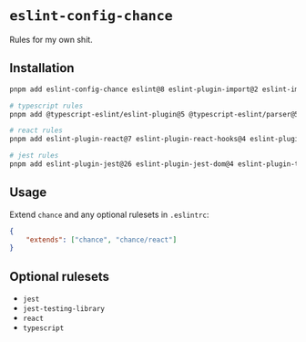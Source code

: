 # `eslint-config-chance`

Rules for my own shit.

## Installation

```sh
pnpm add eslint-config-chance eslint@8 eslint-plugin-import@2 eslint-import-resolver-node@0.3.6 --save-dev

# typescript rules
pnpm add @typescript-eslint/eslint-plugin@5 @typescript-eslint/parser@5 eslint-import-resolver-typescript@3 --save-dev

# react rules
pnpm add eslint-plugin-react@7 eslint-plugin-react-hooks@4 eslint-plugin-jsx-a11y@6 --save-dev

# jest rules
pnpm add eslint-plugin-jest@26 eslint-plugin-jest-dom@4 eslint-plugin-testing-library@5 --save-dev
```

## Usage

Extend `chance` and any optional rulesets in `.eslintrc`:

```json
{
	"extends": ["chance", "chance/react"]
}
```

## Optional rulesets

- `jest`
- `jest-testing-library`
- `react`
- `typescript`
